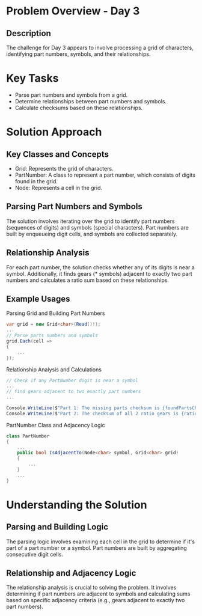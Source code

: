 ﻿# Problem Overview - Day 3

## Description
The challenge for Day 3 appears to involve processing a grid of characters, identifying part numbers, symbols, 
and their relationships.

# Key Tasks
 - Parse part numbers and symbols from a grid.
 - Determine relationships between part numbers and symbols.
 - Calculate checksums based on these relationships.

# Solution Approach
## Key Classes and Concepts
 - Grid<char>: Represents the grid of characters.
 - PartNumber: A class to represent a part number, which consists of digits found in the grid.
 - Node<char>: Represents a cell in the grid.

## Parsing Part Numbers and Symbols
The solution involves iterating over the grid to identify part numbers (sequences of digits) and symbols (special characters). Part numbers are built by enqueueing digit cells, and symbols are collected separately.

## Relationship Analysis
For each part number, the solution checks whether any of its digits is near a symbol. Additionally, it finds gears (* symbols) adjacent to exactly two part numbers and calculates a ratio sum based on these relationships.

## Example Usages
Parsing Grid and Building Part Numbers

```csharp
var grid = new Grid<char>(Read()!);
...
// Parse parts numbers and symbols
grid.Each(cell =>
{
    ...
});
```

Relationship Analysis and Calculations
```csharp
// Check if any PartNumber digit is near a symbol
...
// find gears adjacent to two exactly part numbers
...

Console.WriteLine($"Part 1: The missing parts checksum is {foundPartsChecksum}");
Console.WriteLine($"Part 2: The checksum of all 2 ratio gears is {ratioSum}");

```

PartNumber Class and Adjacency Logic
```csharp
class PartNumber
{
    ...
    public bool IsAdjacentTo(Node<char> symbol, Grid<char> grid)
    {
        ...
    }
    ...
}
```

# Understanding the Solution
## Parsing and Building Logic
The parsing logic involves examining each cell in the grid to determine if it's part of a part number or a symbol. Part numbers are built by aggregating consecutive digit cells.

## Relationship and Adjacency Logic
The relationship analysis is crucial to solving the problem. It involves determining if part numbers are adjacent to symbols and calculating sums based on specific adjacency criteria (e.g., gears adjacent to exactly two part numbers).